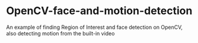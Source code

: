 # OpenCV-face-and-motion-detection
An example of finding Region of Interest and face detection on OpenCV, also detecting motion from the built-in video
